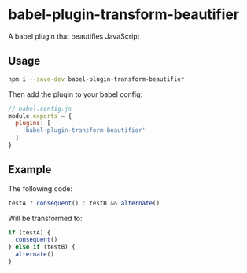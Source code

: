 # babel-plugin-transform-beautifier

A babel plugin that beautifies JavaScript

## Usage

```bash
npm i --save-dev babel-plugin-transform-beautifier
```

Then add the plugin to your babel config:

```javascript
// babel.config.js
module.exports = {
  plugins: [
    'babel-plugin-transform-beautifier'
  ]
}
```

## Example

The following code:

```javascript
testA ? consequent() : testB && alternate()
```

Will be transformed to:

```javascript
if (testA) {
  consequent()
} else if (testB) {
  alternate()
}
```

